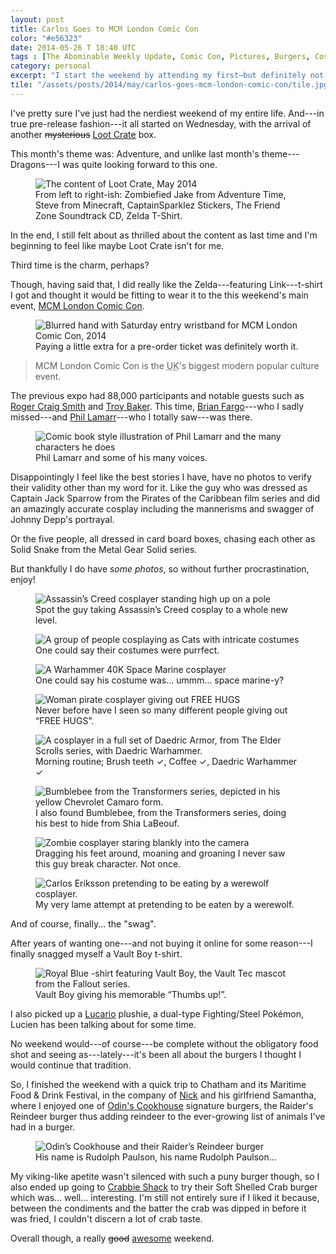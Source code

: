 ```yaml
---
layout: post
title: Carlos Goes to MCM London Comic Con
color: "#e56323"
date: 2014-05-26 T 18:40 UTC
tags : [The Abominable Weekly Update, Comic Con, Pictures, Burgers, Cosplay, Fallout, Lootcrate, T-Shirt]
category: personal
excerpt: "I start the weekend by attending my first—but definitely not last—Comic Con convention in London and find myself munching on some much needed reindeer meat later on."
tile: "/assets/posts/2014/may/carlos-goes-mcm-london-comic-con/tile.jpg"
---
```

I've pretty sure I've just had the nerdiest weekend of my entire life. And---in true pre-release fashion---it all started on Wednesday, with the arrival of another <del>mysterious</del> <ins>Loot Crate</ins> box.

This month's theme was: Adventure, and unlike last month's theme---Dragons---I was quite looking forward to this one.

<div>
<figure>
	<img class="js-lazy-load" data-original="/assets/posts/2014/may/carlos-goes-mcm-london-comic-con/lootcrate-may-2014.jpg" alt="The content of Loot Crate, May 2014">
	<figcaption>From left to right-ish: Zombiefied Jake from Adventure Time, Steve from Minecraft, CaptainSparklez Stickers, The Friend Zone Soundtrack CD, Zelda T-Shirt.</figcaption>
</figure>
</div>

In the end, I still felt about as thrilled about the content as last time and I'm beginning to feel  like maybe Loot Crate isn't for me.

Third time is the charm, perhaps?

Though, having said that, I did really like the Zelda---featuring Link---t-shirt I got and thought it would be fitting to wear it to the this weekend's main event, [MCM London Comic Con][comic].

<div>
<figure>
	<img class="js-lazy-load" data-original="/assets/posts/2014/may/carlos-goes-mcm-london-comic-con/carlos-goes-mcm-london-comic-con-may-2014.jpg" alt="Blurred hand with Saturday entry wristband for MCM London Comic Con, 2014">
	<figcaption>Paying a little extra for a pre-order ticket was definitely worth it.</figcaption>
</figure>
</div>

> MCM London Comic Con is the <abbr title="United Kingdom">UK</abbr>'s biggest modern popular culture event.

The previous expo had 88,000 participants and notable guests such as [Roger Craig Smith][roger] and [Troy Baker][troy]. This time, [Brian Fargo][brian]---who I sadly missed---and [Phil Lamarr][phil]---who I totally saw---was there.

<div>
<figure>
	<img class="js-lazy-load" data-original="/assets/posts/2014/may/carlos-goes-mcm-london-comic-con/phil-lamarr-the-man-of-many-voices.jpg" alt="Comic book style illustration of Phil Lamarr and the many characters he does">
	<figcaption>Phil Lamarr and some of his many voices.</figcaption>
</figure>
</div>

Disappointingly I feel like the best stories I have, have no photos to verify their validity other than my word for it. Like the guy who was dressed as Captain Jack Sparrow from the Pirates of the Caribbean film series and did an amazingly accurate cosplay including the mannerisms and swagger of Johnny Depp's portrayal.

Or the five people, all dressed in card board boxes, chasing each other as Solid Snake from the Metal Gear Solid series.

But thankfully I do have *some photos*, so without further procrastination, enjoy!

<div>
<figure>
	<img class="js-lazy-load" data-original="/assets/posts/2014/may/carlos-goes-mcm-london-comic-con/assassins-creed-cosplayer-standing-high-up-on-pole.jpg" alt="Assassin’s Creed cosplayer standing high up on a pole">
	<figcaption>Spot the guy taking Assassin’s Creed cosplay to a whole new level.</figcaption>
</figure>
</div>

<div>
<figure>
	<img class="js-lazy-load" data-original="/assets/posts/2014/may/carlos-goes-mcm-london-comic-con/cats-group-of-cosplayers-enjoying-a-well-earned-eating-break.jpg" alt="A group of people cosplaying as Cats with intricate costumes">
	<figcaption>One could say their costumes were purrfect.</figcaption>
</figure>
</div>

<div>
<figure>
	<img class="js-lazy-load" data-original="/assets/posts/2014/may/carlos-goes-mcm-london-comic-con/cosplayer-dressed-as-warhammer-40k-space-marine.jpg" alt="A Warhammer 40K Space Marine cosplayer">
	<figcaption>One could say his costume was… ummm… space marine-y?</figcaption>
</figure>
</div>

<div>
<figure>
	<img class="js-lazy-load" data-original="/assets/posts/2014/may/carlos-goes-mcm-london-comic-con/pirate-cosplayer-women-giving-out-free-hugs.jpg" alt="Woman pirate cosplayer giving out FREE HUGS">
	<figcaption>Never before have I seen so many different people giving out “FREE HUGS”.</figcaption>
</figure>
</div>

<div>
<figure>
	<img class="js-lazy-load" data-original="/assets/posts/2014/may/carlos-goes-mcm-london-comic-con/cosplayer-wearing-full-set-of-daedric-armor-and-daedric-warhammer.jpg" alt="A cosplayer in a full set of Daedric Armor, from The Elder Scrolls series, with Daedric Warhammer.">
	<figcaption>Morning routine; Brush teeth ✓, Coffee ✓, Daedric Warhammer ✓</figcaption>
</figure>
</div>

<div>
<figure>
	<img class="js-lazy-load" data-original="/assets/posts/2014/may/carlos-goes-mcm-london-comic-con/the-transformers-bumblebee-camaro.jpg" alt="Bumblebee from the Transformers series, depicted in his yellow Chevrolet Camaro form.">
	<figcaption>I also found Bumblebee, from the Transformers series, doing his best to hide from Shia LaBeouf.</figcaption>
</figure>
</div>

<div>
<figure>
	<img class="js-lazy-load" data-original="/assets/posts/2014/may/carlos-goes-mcm-london-comic-con/zombie-cosplayer-staring-into-camera.jpg" alt="Zombie cosplayer staring blankly into the camera">
	<figcaption>Dragging his feet around, moaning and groaning I never saw this guy break character. Not once.</figcaption>
</figure>
</div>

<div>
<figure>
	<img class="js-lazy-load" data-original="/assets/posts/2014/may/carlos-goes-mcm-london-comic-con/me-posing-with-a-werewolf-cosplayer.jpg" alt="Carlos Eriksson pretending to be eating by a werewolf cosplayer.">
	<figcaption>My very lame attempt at pretending to be eaten by a werewolf.</figcaption>
</figure>
</div>

And of course, finally... the "swag".

After years of wanting one---and not buying it online for some reason---I finally snagged myself a Vault Boy t-shirt.

<div>
<figure>
	<img class="js-lazy-load" data-original="/assets/posts/2014/may/carlos-goes-mcm-london-comic-con/fallout-vault-boy-thumbs-up-t-shirt.jpg" alt="Royal Blue -shirt featuring Vault Boy, the Vault Tec mascot from the Fallout series.">
	<figcaption>Vault Boy giving his memorable “Thumbs up!”.</figcaption>
</figure>
</div>

I also picked up a [Lucario][lucario] plushie, a  dual-type Fighting/Steel Pokémon, Lucien has been talking about for some time.

No weekend would---of course---be complete without the obligatory food shot and seeing as---lately---it's been all about the burgers I thought I would continue that tradition.

So, I finished the weekend with a quick trip to Chatham and its Maritime Food & Drink Festival, in the company of [Nick][nick] and his girlfriend Samantha, where I enjoyed one of [Odin's Cookhouse][odin] signature burgers, the Raider's Reindeer burger thus adding reindeer to the ever-growing list of animals I've had in a burger.

<div>
<figure>
	<img class="js-lazy-load" data-original="/assets/posts/2014/may/carlos-goes-mcm-london-comic-con/odins-cookhouse-presents-raiders-reindeer-burger.jpg" alt="Odin’s Cookhouse and their Raider’s Reindeer burger">
	<figcaption>His name is Rudolph Paulson, his name Rudolph Paulson…</figcaption>
</figure>
</div>

My viking-like apetite wasn't silenced with such a puny burger though, so I also ended up going to [Crabbie Shack][crab] to try their Soft Shelled Crab burger which was... well... interesting. I'm still not entirely sure if I liked it because, between the condiments and the batter the crab was dipped in before it was fried, I couldn't discern a lot of crab taste.

Overall though, a really <del>good</del> <ins>awesome</ins> weekend.

[comic]: http://www.mcmcomiccon.com/london/
[roger]: http://en.wikipedia.org/wiki/Roger_Craig_Smith
[troy]: http://en.wikipedia.org/wiki/Troy_Baker
[brian]: http://en.wikipedia.org/wiki/Brian_Fargo
[phil]: http://en.wikipedia.org/wiki/Phil_LaMarr
[odin]: http://www.odinscookhouse.co.uk/
[crab]: http://www.crabbieshack.co.uk/
[lucario]: http://bulbapedia.bulbagarden.net/wiki/Lucario_%28Pok%C3%A9mon%29
[nick]: https://twitter.com/WaldorfSixpence